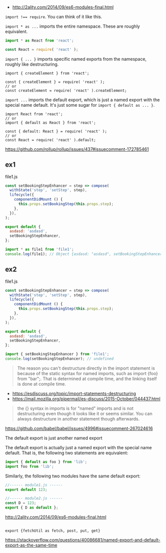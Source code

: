 - http://2ality.com/2014/09/es6-modules-final.html

`import !== require`. You can think of it like this.

`import * as ...` imports the entire namespace. These are roughly equivalent.

```javascript
import * as React from 'react';

const React = require( 'react' );
```

`import { ... }` imports specific named exports from the namespace, roughly like destructuring.


```
import { createElement } from 'react';

const { createElement } = require( 'react' );
// or
const createElement = require( 'react' ).createElement;
```

`import ...` imports the default export, which is just a named export with the special name default. It's just some sugar for `import { default as ... }`.

```
import React from 'react';
// or
import { default as React } from 'react';

const { default: React } = require( 'react' );
// or
const React = require( 'react' ).default;
```

https://github.com/rollup/rollup/issues/437#issuecomment-172785461

## ex1

file1.js

```javascript
const setBookingStepEnhancer = step => compose(
  withState('step', 'setStep', step),
  lifecycle({
    componentDidMount () {
      this.props.setBookingStep(this.props.step);
    },
  }),
);

export default {
  asdasd: 'asdasd',
  setBookingStepEnhancer,
};
```

```javascript
import * as file1 from 'file1';
console.log(file1); // Object {asdasd: "asdasd", setBookingStepEnhancer: function}
```

## ex2

file1.js

```javascript
const setBookingStepEnhancer = step => compose(
  withState('step', 'setStep', step),
  lifecycle({
    componentDidMount () {
      this.props.setBookingStep(this.props.step);
    },
  }),
);

export default {
  asdasd: 'asdasd',
  setBookingStepEnhancer,
};
```

```javascript
import { setBookingStepEnhancer } from 'file1';
console.log(setBookingStepEnhancer); // undefined
```

>The reason you can't destructure directly in the import statement is because of the static syntax for named imports, such as import {foo} from "bar";. That is determined at compile time, and the linking itself is done at compile time.

- https://esdiscuss.org/topic/import-statements-destructuring
- https://mail.mozilla.org/pipermail/es-discuss/2015-October/044437.html

>the {} syntax in imports is for "named" imports and is not destructuring even though it looks like it or seems similar. You can always destructure in another statement though afterwards.

https://github.com/babel/babel/issues/4996#issuecomment-267024616


The default export is just another named export  

The default export is actually just a named export with the special name default. That is, the following two statements are equivalent:

```javascript
import { default as foo } from 'lib';
import foo from 'lib';
```

Similarly, the following two modules have the same default export:

```javascript
//------ module1.js ------
export default 123;

//------ module2.js ------
const D = 123;
export { D as default };
```

http://2ality.com/2014/09/es6-modules-final.html

##

`export {fetchUtil as fetch, post, put, get}`

https://stackoverflow.com/questions/40086681/named-export-and-default-export-as-the-same-time
